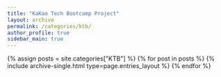 ```yaml
---
title: "KaKao Tech Bootcamp Project"
layout: archive
permalink: /categories/ktb/
author_profile: true
sidebar_main: true
---
```


{% assign posts = site.categories["KTB"] %}
{% for post in posts %} {% include archive-single.html type=page.entries_layout %} {% endfor %}
